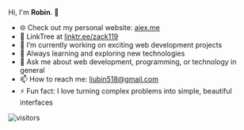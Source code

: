 <!--
**zack119/zack119** is a ✨ _special_ ✨ repository because its `README.md` (this file) appears on your GitHub profile.

Here are some ideas to get you started:

- 🔭 I’m currently working on ...
- 🌱 I’m currently learning ...
- 👯 I’m looking to collaborate on ...
- 🤔 I’m looking for help with ...
- 💬 Ask me about ...
- 📫 How to reach me: ...
- 😄 Pronouns: ...
- ⚡ Fun fact: ...
-->

Hi, I'm **Robin**. 👋

- 🌐 Check out my personal website: [aiex.me](https://aiex.me)
- 🎄 LinkTree at [linktr.ee/zack119](https://linktr.ee/zack119)
- 🔭 I’m currently working on exciting web development projects
- 🌱 Always learning and exploring new technologies
- 💬 Ask me about web development, programming, or technology in general
- 📫 How to reach me: [liubin518@gmail.com](mailto:liubin518@gmail.com)
- ⚡ Fun fact: I love turning complex problems into simple, beautiful interfaces

![visitors](https://visitor-badge.laobi.icu/badge?page_id=zack119)
